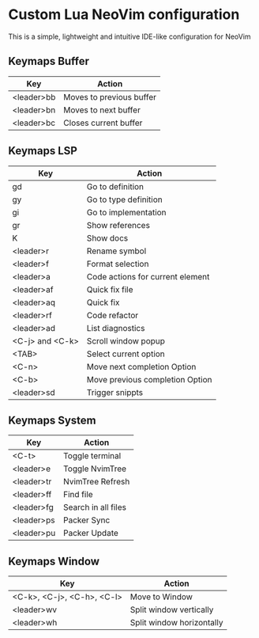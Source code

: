# Custom Lua NeoVim configuration

This is a simple, lightweight and intuitive IDE-like configuration for NeoVim

## Keymaps Buffer

| Key          | Action                   |
| ------------ | ------------------------ |
| \<leader\>bb | Moves to previous buffer |
| \<leader\>bn | Moves to next buffer     |
| \<leader\>bc | Closes current buffer    |

## Keymaps LSP

| Key                 | Action                           |
| ------------------- | -------------------------------- |
| gd                  | Go to definition                 |
| gy                  | Go to type definition            |
| gi                  | Go to implementation             |
| gr                  | Show references                  |
| K                   | Show docs                        |
| \<leader\>r         | Rename symbol                    |
| \<leader\>f         | Format selection                 |
| \<leader\>a         | Code actions for current element |
| \<leader\>af        | Quick fix file                   |
| \<leader\>aq        | Quick fix                        |
| \<leader\>rf        | Code refactor                    |
| \<leader\>ad        | List diagnostics                 |
| \<C-j\> and \<C-k\> | Scroll window popup              |
| \<TAB\>             | Select current option            |
| \<C-n\>             | Move next completion Option      |
| \<C-b\>             | Move previous completion Option  |
| \<leader\>sd        | Trigger snippts                  |

## Keymaps System

| Key          | Action              |
| ------------ | ------------------- |
| \<C-t\>      | Toggle terminal     |
| \<leader\>e  | Toggle NvimTree     |
| \<leader\>tr | NvimTree Refresh    |
| \<leader\>ff | Find file           |
| \<leader\>fg | Search in all files |
| \<leader\>ps | Packer Sync         |
| \<leader\>pu | Packer Update       |

## Keymaps Window

| Key                                | Action                    |
| ---------------------------------- | ------------------------- |
| \<C-k\>, \<C-j\>, \<C-h\>, \<C-l\> | Move to Window            |
| \<leader\>wv                       | Split window vertically   |
| \<leader\>wh                       | Split window horizontally |
